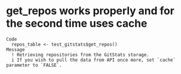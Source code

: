 # get_repos works properly and for the second time uses cache

    Code
      repos_table <- test_gitstats$get_repos()
    Message
      ! Retrieving repositories from the GitStats storage.
      i If you wish to pull the data from API once more, set `cache` parameter to `FALSE`.

